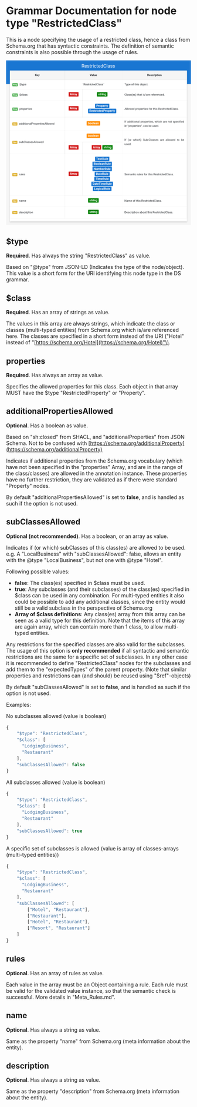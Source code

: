 # Grammar Documentation for node type "RestrictedClass"

This is a node specifying the usage of a restricted class, hence a class from Schema.org that has syntactic constraints. The definition of semantic constraints is also possible through the usage of rules.

![Syntax diagram](../../../../.gitbook/assets/RestrictedClass.png)

## $type

**Required**. Has always the string "RestrictedClass" as value.

Based on "@type" from JSON-LD \(Indicates the type of the node/object\). This value is a short form for the URI identifying this node type in the DS grammar.

## $class

**Required**. Has an array of strings as value.

The values in this array are always strings, which indicate the class or classes \(multi-typed entities\) from Schema.org which is/are referenced here. The classes are specified in a short form instead of the URI \("Hotel" instead of "[https://schema.org/Hotel](https://schema.org/Hotel)"\).

## properties

**Required**. Has always an array as value.

Specifies the allowed properties for this class. Each object in that array MUST have the $type "RestrictedProperty" or "Property".

## additionalPropertiesAllowed

**Optional**. Has a boolean as value.

Based on "sh:closed" from SHACL, and "additionalProperties" from JSON Schema. Not to be confused with [https://schema.org/additionalProperty](https://schema.org/additionalProperty)

Indicates if additional properties from the Schema.org vocabulary \(which have not been specified in the "properties" Array, and are in the range of the class/classes\) are allowed in the annotation instance. These properties have no further restriction, they are validated as if there were standard "Property" nodes.

By default "additionalPropertiesAllowed" is set to **false**, and is handled as such if the option is not used.

## subClassesAllowed

**Optional \(not recommended\)**. Has a boolean, or an array as value.

Indicates if \(or which\) subClasses of this class\(es\) are allowed to be used. e.g. A "LocalBusiness" with "subClassesAllowed": false, allows an entity with the @type "LocalBusiness", but not one with @type "Hotel".

Following possible values:

* **false**: The class\(es\) specified in $class must be used.
* **true**: Any subclasses \(and their subclasses\) of the class\(es\) specified in $class can be used in any combination. For multi-typed entities it also could be possible to add any additional classes, since the entity would still be a valid subclass in the perspective of Schema.org
* **Array of $class definitions**: Any class\(es\) array from this array can be seen as a valid type for this definition. Note that the items of this array are again array, which can contain more than 1 class, to allow multi-typed entities.

Any restrictions for the specified classes are also valid for the subclasses. The usage of this option is **only recommended** if all syntactic and semantic restrictions are the same for a specific set of subclasses. In any other case it is recommended to define "RestrictedClass" nodes for the subclasses and add them to the "expectedTypes" of the parent property. \(Note that similar properties and restrictions can \(and should\) be reused using "$ref"-objects\)

By default "subClassesAllowed" is set to **false**, and is handled as such if the option is not used.

Examples:

No subclasses allowed \(value is boolean\)

```javascript
{
    "$type": "RestrictedClass",
    "$class": [
      "LodgingBusiness",
      "Restaurant"
    ],
    "subClassesAllowed": false
}
```

All subclasses allowed \(value is boolean\)

```javascript
{
    "$type": "RestrictedClass",
    "$class": [
      "LodgingBusiness",
      "Restaurant"
    ],
    "subClassesAllowed": true
}
```

A specific set of subclasses is allowed \(value is array of classes-arrays \(multi-typed entities\)\)

```javascript
{
    "$type": "RestrictedClass",
    "$class": [
      "LodgingBusiness",
      "Restaurant"
    ],
    "subClassesAllowed": [
        ["Motel", "Restaurant"],
        ["Restaurant"],
        ["Hotel", "Restaurant"],
        ["Resort", "Restaurant"]
    ]
}
```

## rules

**Optional**. Has an array of rules as value.

Each value in the array must be an Object containing a rule. Each rule must be valid for the validated value instance, so that the semantic check is successful. More details in "Meta\_Rules.md".

## name

**Optional**. Has always a string as value.

Same as the property "name" from Schema.org \(meta information about the entity\).

## description

**Optional**. Has always a string as value.

Same as the property "description" from Schema.org \(meta information about the entity\).


